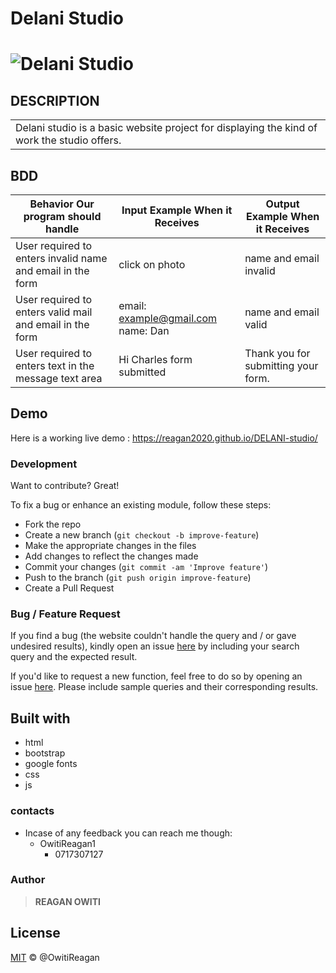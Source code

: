 # Delani Studio

# ![Delani Studio](https://github.com/REAGAN2020/DELANI-studio)

## DESCRIPTION

<table>
<tr>
<td>
Delani studio is a basic website project for displaying the kind of work the studio offers.
</td>
</tr>
</table>

## BDD

| Behavior Our program should handle             | Input Example When it Receives | Output Example When it Receives     |
|------------------------------------------------|--------------------------------|-------------------------------------|
| User required to enters invalid name and email in the form | click on photo         | name and email invalid              |
| User required to enters valid mail and email in the form   | email: example@gmail.com name: Dan | name and email valid                |
| User required to enters text in the message text area      |  Hi Charles form submitted           | Thank you for submitting your form. |


## Demo

Here is a working live demo : https://reagan2020.github.io/DELANI-studio/

### Development

Want to contribute? Great!

To fix a bug or enhance an existing module, follow these steps:

- Fork the repo
- Create a new branch (`git checkout -b improve-feature`)
- Make the appropriate changes in the files
- Add changes to reflect the changes made
- Commit your changes (`git commit -am 'Improve feature'`)
- Push to the branch (`git push origin improve-feature`)
- Create a Pull Request

### Bug / Feature Request

If you find a bug (the website couldn't handle the query and / or gave undesired results), kindly open an issue [here](https://github.com/REAGAN2020/DELANI-studio) by including your search query and the expected result.

If you'd like to request a new function, feel free to do so by opening an issue [here](https://github.com/REAGAN2020/DELANI-studio). Please include sample queries and their corresponding results.

## Built with

- html
- bootstrap
- google fonts
- css
- js

### contacts

- Incase of any feedback you can reach me though:
  - OwitiReagan1
    - 0717307127

### Author

> **REAGAN OWITI**

## License

[MIT](LICENSE.md) © @OwitiReagan
